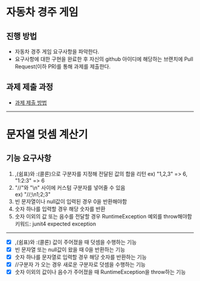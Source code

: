 # 자동차 경주 게임
## 진행 방법
* 자동차 경주 게임 요구사항을 파악한다.
* 요구사항에 대한 구현을 완료한 후 자신의 github 아이디에 해당하는 브랜치에 Pull Request(이하 PR)를 통해 과제를 제출한다.

## 과제 제출 과정
* [과제 제출 방법](https://github.com/next-step/nextstep-docs/tree/master/precourse)

---

# 문자열 덧셈 계산기
## 기능 요구사항
1. ,(쉼표)와 :(콜론)으로 구분자를 지정해 전달된 값의 합을 리턴
   ex) "1,2,3" => 6, "1:2:3" => 6
2. "//"와 "\n" 사이에 커스텀 구분자를 넣어줄 수 있음  
   ex) "//;\n1;2;3"
3. 빈 문자열이나 null값이 입력된 경우 0을 반환해야함
4. 숫자 하나를 입력할 경우 해당 숫자를 반환
5. 숫자 이외의 값 또는 음수를 전달할 경우 RuntimeException 예외를 throw해야함  
   키워드: junit4 expected exception
---

- [x] ,(쉼표)와 :(콜론) 값이 주어졌을 때 덧셈을 수행하는 기능
- [x] 빈 문자열 또는 null값이 왔을 때 0을 반환하는 기능
- [x] 숫자 하나를 문자열로 입력할 경우 해당 숫자를 반환하는 기능
- [x] //구분자 가 오는 경우 새로운 구분자로 덧셈을 수행하는 기능
- [x] 숫자 이외의 값이나 음수가 주어졌을 때 RuntimeException을 throw하는 기능